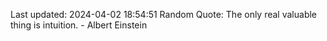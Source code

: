 Last updated: 2024-04-02 18:54:51
Random Quote: The only real valuable thing is intuition. - Albert Einstein